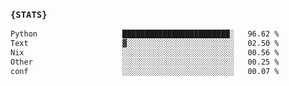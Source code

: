 ### `{STATS}` 
<!--START_SECTION:waka-->

```txt
Python                   ████████████████████████░   96.62 %
Text                     ▓░░░░░░░░░░░░░░░░░░░░░░░░   02.50 %
Nix                      ░░░░░░░░░░░░░░░░░░░░░░░░░   00.56 %
Other                    ░░░░░░░░░░░░░░░░░░░░░░░░░   00.25 %
conf                     ░░░░░░░░░░░░░░░░░░░░░░░░░   00.07 %
```

<!--END_SECTION:waka-->
